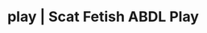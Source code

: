 ---
categories:
- POV Erotica
- Queer Kinks
- Real Couples
- Shibari
- Mindful Kink
image: /assets/images/1747714095832.jpg
layout: post
schema:
  description: Premium adult content featuring Scat Fetish, ABDL Play. High-quality
    images with provocative themes.
  keywords:
  - Mindful Kink
  - Alt Romance
  - ABDL Play
  - Spiritual Kink
  - Shibari
  - Self-Pleasure
  - Scat Fetish
  name: 1747714095832 | Scat Fetish ABDL Play
  type: VisualArtwork
seo:
  description: Featured content with exclusive Scat Fetish, ABDL Play. HD images available.
  keywords: Scat Fetish, ABDL Play
  og_image: /assets/images/1747714095832.jpg
  schema_type: VisualArtwork
tags:
- '#play'
- Scat Fetish
- ABDL Play
title: play | Scat Fetish ABDL Play
---